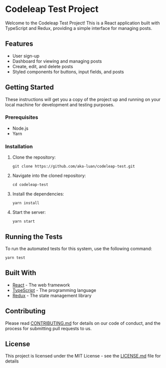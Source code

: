 # Codeleap Test Project

Welcome to the Codeleap Test Project! This is a React application built with TypeScript and Redux, providing a simple interface for managing posts.

## Features

- User sign-up
- Dashboard for viewing and managing posts
- Create, edit, and delete posts
- Styled components for buttons, input fields, and posts

## Getting Started

These instructions will get you a copy of the project up and running on your local machine for development and testing purposes.

### Prerequisites

- Node.js
- Yarn

### Installation

1. Clone the repository:
   ```
   git clone https://github.com/aka-luan/codeleap-test.git
   ```
2. Navigate into the cloned repository:
   ```
   cd codeleap-test
   ```
3. Install the dependencies:
   ```
   yarn install
   ```
4. Start the server:
   ```
   yarn start
   ```

## Running the Tests

To run the automated tests for this system, use the following command:

```
yarn test
```

## Built With

- [React](https://reactjs.org/) - The web framework
- [TypeScript](https://www.typescriptlang.org/) - The programming language
- [Redux](https://redux.js.org/) - The state management library

## Contributing

Please read [CONTRIBUTING.md](CONTRIBUTING.md) for details on our code of conduct, and the process for submitting pull requests to us.

## License

This project is licensed under the MIT License - see the [LICENSE.md](LICENSE.md) file for details
